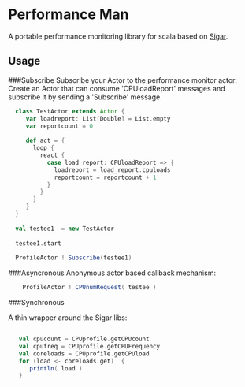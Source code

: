 ﻿Performance Man
===============

A portable performance monitoring library for scala based on [Sigar](http://www.hyperic.com/products/sigar).

Usage
------
###Subscribe
Subscribe your Actor to the performance monitor actor:
Create an Actor that can consume 'CPUloadReport' messages and subscribe it by sending a 'Subscribe' message.
 
``` scala
  class TestActor extends Actor {
     var loadreport: List[Double] = List.empty
     var reportcount = 0
    
     def act = {
       loop {
         react {
           case load_report: CPUloadReport => {
             loadreport = load_report.cpuloads
             reportcount = reportcount + 1
           }
         }
       }
     }
  }  
  
  val testee1  = new TestActor
  
  testee1.start
  
  ProfileActor ! Subscribe(testee1)
```

###Asyncronous
Anonymous actor based callback mechanism:
``` scala
    ProfileActor ! CPUnumRequest( testee )
```

###Synchronous

A thin wrapper around the Sigar libs:
``` scala

   val cpucount = CPUprofile.getCPUcount
   val cpufreq = CPUprofile.getCPUFrequency
   val coreloads = CPUprofile.getCPUload
   for (load <- coreloads.get)  {
      println( load )
   }
```



